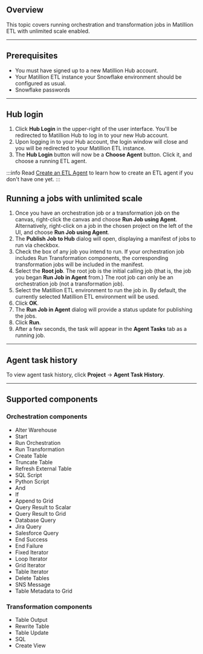 ## Overview

This topic covers running orchestration and transformation jobs in Matillion ETL with unlimited scale enabled.

---

## Prerequisites

- You must have signed up to a new Matillion Hub account.
- Your Matillion ETL instance your Snowflake environment should be configured as usual.
- Snowflake passwords

---

## Hub login

1. Click **Hub Login** in the upper-right of the user interface. You'll be redirected to Matillion Hub to log in to your new Hub account.
2. Upon logging in to your Hub account, the login window will close and you will be redirected to your Matillion ETL instance.
3. The **Hub Login** button will now be a **Choose Agent** button. Click it, and choose a running ETL agent.

:::info
Read [Create an ETL Agent](/unlimited-scale/docs/create-an-etl-agent) to learn how to create an ETL agent if you don't have one yet.
:::

## Running a jobs with unlimited scale

1. Once you have an orchestration job or a transformation job on the canvas, right-click the canvas and choose **Run Job using Agent**. Alternatively, right-click on a job in the chosen project on the left of the UI, and choose **Run Job using Agent**.
2. The **Publish Job to Hub** dialog will open, displaying a manifest of jobs to run via checkbox.
3. Check the box of any job you intend to run. If your orchestration job includes Run Transformation components, the corresponding transformation jobs will be included in the manifest.
4. Select the **Root job**. The root job is the initial calling job (that is, the job you began **Run Job in Agent** from.) The root job can only be an orchestration job (not a transformation job).
5. Select the Matillion ETL environment to run the job in. By default, the currently selected Matillion ETL environment will be used.
6. Click **OK**.
7. The **Run Job in Agent** dialog will provide a status update for publishing the jobs.
8. Click **Run**.
9. After a few seconds, the task will appear in the **Agent Tasks** tab as a running job.

---

## Agent task history

To view agent task history, click **Project** → **Agent Task History**.

---

## Supported components

### Orchestration components


- Alter Warehouse
- Start
- Run Orchestration
- Run Transformation
- Create Table
- Truncate Table
- Refresh External Table
- SQL Script
- Python Script
- And
- If
- Append to Grid
- Query Result to Scalar
- Query Result to Grid
- Database Query
- Jira Query
- Salesforce Query
- End Success
- End Failure
- Fixed Iterator
- Loop Iterator
- Grid Iterator
- Table Iterator
- Delete Tables
- SNS Message
- Table Metadata to Grid


### Transformation components

- Table Output
- Rewrite Table
- Table Update
- SQL
- Create View
